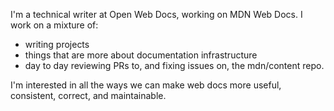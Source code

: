 I'm a technical writer at Open Web Docs, working on MDN Web Docs. I work on a mixture of:

- writing projects
- things that are more about documentation infrastructure
- day to day reviewing PRs to, and fixing issues on, the mdn/content repo.

I'm interested in all the ways we can make web docs more useful, consistent, correct, and maintainable.
